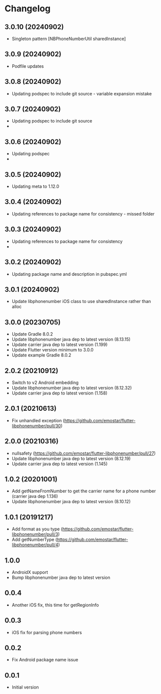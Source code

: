 # Changelog

## 3.0.10 (20240902)

* Singleton pattern [NBPhoneNumberUtil sharedInstance]

## 3.0.9 (20240902)

* Podfile updates

## 3.0.8 (20240902)

* Updating podspec to include git source - variable expansion mistake

## 3.0.7 (20240902)

* Updating podspec to include git source
* 
## 3.0.6 (20240902)

* Updating podspec
* 
## 3.0.5 (20240902)

* Updating meta to 1.12.0

## 3.0.4 (20240902)

* Updating references to package name for consistency - missed folder

## 3.0.3 (20240902)

* Updating references to package name for consistency
* 
## 3.0.2 (20240902)

* Updating package name and description in pubspec.yml

## 3.0.1 (20240902)

* Update libphonenumber iOS class to use sharedInstance rather than alloc

## 3.0.0 (20230705)

* Update Gradle 8.0.2
* Update libphonenumber java dep to latest version (8.13.15)
* Update carrier java dep to latest version (1.199)
* Update Flutter version minimum to 3.0.0
* Update example Gradle 8.0.2

## 2.0.2 (20210912)

* Switch to v2 Android embedding
* Update libphonenumber java dep to latest version (8.12.32)
* Update carrier java dep to latest version (1.158)

## 2.0.1 (20210613)

* Fix unhandled exception (<https://github.com/emostar/flutter-libphonenumber/pull/30>)

## 2.0.0 (20210316)

* nullsafety (<https://github.com/emostar/flutter-libphonenumber/pull/27>)
* Update libphonenumber java dep to latest version (8.12.19)
* Update carrier java dep to latest version (1.145)

## 1.0.2 (20201001)

* Add getNameFromNumber to get the carrier name for a phone number (carrier java dep 1.136)
* Update libphonenumber java dep to latest version (8.10.12)

## 1.0.1 (20191217)

* Add format as you type (<https://github.com/emostar/flutter-libphonenumber/pull/3>)
* Add getNumberType (<https://github.com/emostar/flutter-libphonenumber/pull/4>)

## 1.0.0

* AndroidX support
* Bump libphonenumber java dep to latest version

## 0.0.4

* Another iOS fix, this time for getRegionInfo

## 0.0.3

* iOS fix for parsing phone numbers

## 0.0.2

* Fix Android package name issue

## 0.0.1

* Initial version
